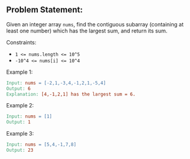 ## Problem Statement:

Given an integer array `nums`, find the contiguous subarray (containing at least one number) which has the largest sum, and return its sum.

Constraints:

- `1 <= nums.length <= 10^5`
- `-10^4 <= nums[i] <= 10^4`

Example 1:

```makefile
Input: nums = [-2,1,-3,4,-1,2,1,-5,4]
Output: 6
Explanation: [4,-1,2,1] has the largest sum = 6.
```

Example 2:

```makefile
Input: nums = [1]
Output: 1
```

Example 3:

```makefile
Input: nums = [5,4,-1,7,8]
Output: 23
```
